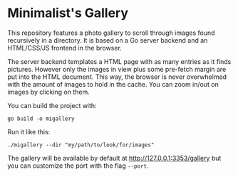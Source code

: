 # Minimalist's Gallery

This repository features a photo gallery to scroll through images found
recursively in a directory. It is based on a Go server backend and an
HTML/CSS/JS frontend in the browser.

The server backend templates a HTML page with as many entries as it
finds pictures. However only the images in view plus some pre-fetch
margin are put into the HTML document. This way, the browser is never
overwhelmed with the amount of images to hold in the cache. You can
zoom in/out on images by clicking on them.

You can build the project with:
```
go build -o migallery
```

Run it like this:
```
./migallery --dir "my/path/to/look/for/images"
```

The gallery will be available by default at
http://127.0.0.1:3353/gallery
but you can customize the port with the flag `--port`.
